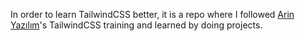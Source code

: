 In order to learn TailwindCSS better, it is a repo where I followed [Arin Yazılım](https://www.youtube.com/playlist?list=PL-Hkw4CrSVq-Oc898YeSkcHTAAS2K2S3f)'s TailwindCSS training and learned by doing projects.